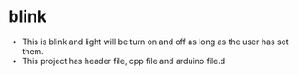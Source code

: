 # blink

* This is blink and light will be turn on and off as long as the user has set them.
* This project has header file, cpp file and arduino file.d
